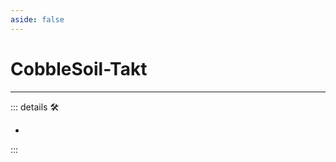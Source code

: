 ```yaml
---
aside: false
---
```

# CobbleSoil-Takt

---

<!-- =================================================== -->
<!-- =================================================== -->
<!-- =================================================== -->
<!-- =================================================== -->
<!-- =================================================== -->
::: details 🛠

-

:::
